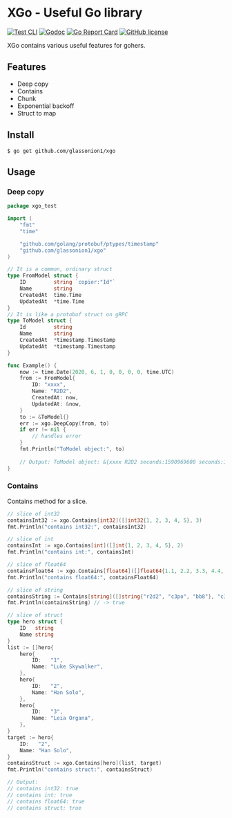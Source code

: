 # XGo - Useful Go library

[![Test CLI](https://github.com/glassonion1/xgo/actions/workflows/test.yml/badge.svg)](https://github.com/glassonion1/xgo/actions/workflows/test.yml)
[![Godoc](https://img.shields.io/badge/godoc-reference-blue)](https://godoc.org/github.com/glassonion1/xgo)
[![Go Report Card](https://goreportcard.com/badge/github.com/glassonion1/xgo)](https://goreportcard.com/report/github.com/glassonion1/xgo)
[![GitHub license](https://img.shields.io/github/license/glassonion1/xgo)](https://github.com/glassonion1/xgo/blob/main/LICENSE)

XGo contains various useful features for gohers.

## Features
- Deep copy
- Contains
- Chunk
- Exponential backoff
- Struct to map

## Install
```
$ go get github.com/glassonion1/xgo
```

## Usage
### Deep copy
```go
package xgo_test

import (
    "fmt"
    "time"

    "github.com/golang/protobuf/ptypes/timestamp"
    "github.com/glassonion1/xgo"
)

// It is a common, ordinary struct
type FromModel struct {
    ID         string `copier:"Id"`
    Name       string
    CreatedAt  time.Time
    UpdatedAt  *time.Time
}
// It is like a protobuf struct on gRPC
type ToModel struct {
    Id         string
    Name       string
    CreatedAt  *timestamp.Timestamp
    UpdatedAt  *timestamp.Timestamp
}

func Example() {
    now := time.Date(2020, 6, 1, 0, 0, 0, 0, time.UTC)
    from := FromModel{
        ID: "xxxx",
        Name: "R2D2",
        CreatedAt: now,
        UpdatedAt: &now,
    }
    to := &ToModel{}
    err := xgo.DeepCopy(from, to)
    if err != nil {
        // handles error
    }
    fmt.Println("ToModel object:", to)
    
    // Output: ToModel object: &{xxxx R2D2 seconds:1590969600 seconds:1590969600}
}
```

### Contains
Contains method for a slice.
```go
// slice of int32
containsInt32 := xgo.Contains[int32]([]int32{1, 2, 3, 4, 5}, 3)
fmt.Println("contains int32:", containsInt32)

// slice of int
containsInt := xgo.Contains[int]([]int{1, 2, 3, 4, 5}, 2)
fmt.Println("contains int:", containsInt)

// slice of float64
containsFloat64 := xgo.Contains[float64]([]float64{1.1, 2.2, 3.3, 4.4, 5.5}, 4.4)
fmt.Println("contains float64:", containsFloat64)

// slice of string
containsString := Contains[string]([]string{"r2d2", "c3po", "bb8"}, "c3po")
fmt.Println(containsString) // -> true

// slice of struct
type hero struct {
    ID   string
    Name string
}
list := []hero{
    hero{
        ID:   "1",
        Name: "Luke Skywalker",
    },
    hero{
        ID:   "2",
        Name: "Han Solo",
    },
    hero{
        ID:   "3",
        Name: "Leia Organa",
    },
}
target := hero{
	ID:   "2",
	Name: "Han Solo",
}
containsStruct := xgo.Contains[hero](list, target)
fmt.Println("contains struct:", containsStruct)

// Output:
// contains int32: true
// contains int: true
// contains float64: true
// contains struct: true
```
